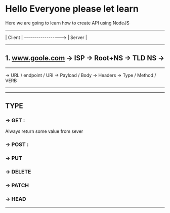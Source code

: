 # Hello Everyone please let learn

Here we are going to learn how to create API using NodeJS

---

| Client | ------------------> | Server |

---

## 1. www.goole.com -> ISP -> Root+NS -> TLD NS ->

---

-> URL / endpoint / URI
-> Payload / Body
-> Headers
-> Type / Method / VERB

---

---

## TYPE

### -> GET :

Always return some value from sever

### -> POST :

### -> PUT

### -> DELETE

### -> PATCH

### -> HEAD

---
